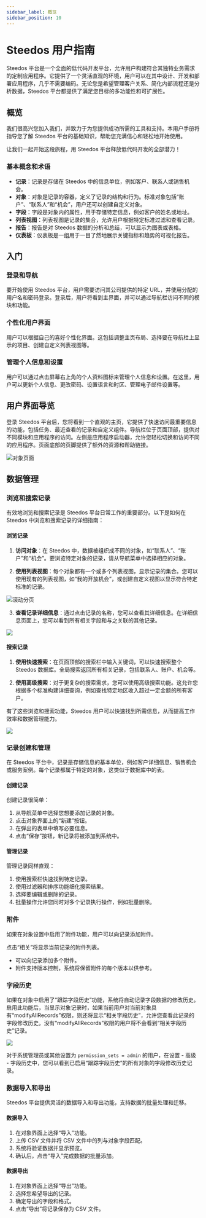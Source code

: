 ```yaml
---
sidebar_label: 概览
sidebar_position: 10
---
```


# Steedos 用户指南

Steedos 平台是一个全面的低代码开发平台，允许用户构建符合其独特业务需求的定制应用程序。它提供了一个灵活直观的环境，用户可以在其中设计、开发和部署应用程序，几乎不需要编码。无论您是希望管理客户关系、简化内部流程还是分析数据，Steedos 平台都提供了满足您目标的多功能性和可扩展性。

## 概览

我们很高兴您加入我们，并致力于为您提供成功所需的工具和支持。本用户手册将指导您了解 Steedos 平台的基础知识，帮助您充满信心和轻松地开始使用。

让我们一起开始这段旅程，用 Steedos 平台释放低代码开发的全部潜力！

### 基本概念和术语

- **记录**：记录是存储在 Steedos 中的信息单位，例如客户、联系人或销售机会。
- **对象**：对象是记录的容器，定义了记录的结构和行为。标准对象包括“账户”、“联系人”和“机会”，用户还可以创建自定义对象。
- **字段**：字段是对象内的属性，用于存储特定信息，例如客户的姓名或地址。
- **列表视图**：列表视图是记录的集合，允许用户根据特定标准过滤和查看记录。
- **报告**：报告是对 Steedos 数据的分析和总结，可以显示为图表或表格。
- **仪表板**：仪表板是一组用于一目了然地展示关键指标和趋势的可视化报告。

## 入门

### 登录和导航
要开始使用 Steedos 平台，用户需要访问其公司提供的特定 URL，并使用分配的用户名和密码登录。登录后，用户将看到主界面，并可以通过导航栏访问不同的模块和功能。

### 个性化用户界面
用户可以根据自己的喜好个性化界面。这包括调整主页布局、选择要在导航栏上显示的项目、创建自定义列表视图等。

### 管理个人信息和设置
用户可以通过点击屏幕右上角的个人资料图标来管理个人信息和设置。在这里，用户可以更新个人信息、更改密码、设置语言和时区、管理电子邮件设置等。

## 用户界面导览

登录 Steedos 平台后，您将看到一个直观的主页，它提供了快速访问最重要信息的功能，包括任务、最近查看的记录和自定义组件。导航栏位于页面顶部，提供对不同模块和应用程序的访问。左侧是应用程序启动器，允许您轻松切换和访问不同的应用程序。页面底部的页脚提供了额外的资源和帮助链接。

![对象页面](/../static/img/zh-CN/listviews.png)

## 数据管理

### 浏览和搜索记录

有效地浏览和搜索记录是 Steedos 平台日常工作的重要部分。以下是如何在 Steedos 中浏览和搜索记录的详细指南：

#### 浏览记录

1. **访问对象**：在 Steedos 中，数据被组织成不同的对象，如“联系人”、“账户”和“机会”。要浏览特定对象的记录，请从导航菜单中选择相应的对象。

2. **使用列表视图**：每个对象都有一个或多个列表视图，显示记录的集合。您可以使用现有的列表视图，如“我的开放机会”，或创建自定义视图以显示符合特定标准的记录。

![滚动分页](/../static/img/zh-CN/create_listviews.gif)

3. **查看记录详细信息**：通过点击记录的名称，您可以查看其详细信息。在详细信息页面上，您可以看到所有相关字段和与之关联的其他记录。

![](/../static/img/zh-CN/record_related.png)

#### 搜索记录

1. **使用快速搜索**：在页面顶部的搜索栏中输入关键词，可以快速搜索整个 Steedos 数据库。全局搜索返回所有相关记录，包括联系人、账户、机会等。

2. **使用高级搜索**：对于更复杂的搜索需求，您可以使用高级搜索功能。这允许您根据多个标准构建详细查询，例如查找特定地区收入超过一定金额的所有客户。

有了这些浏览和搜索功能，Steedos 用户可以快速找到所需信息，从而提高工作效率和数据管理能力。

![](/../static/img/zh-CN/search_records.gif)

### 记录创建和管理

在 Steedos 平台中，记录是存储信息的基本单位，例如客户详细信息、销售机会或服务案例。每个记录都属于特定的对象，这类似于数据库中的表。

#### 创建记录
创建记录很简单：
1. 从导航菜单中选择您想要添加记录的对象。
2. 点击对象界面上的“新建”按钮。
3. 在弹出的表单中填写必要信息。
4. 点击“保存”按钮，新记录将被添加到系统中。

#### 管理记录
管理记录同样直观：
1. 使用搜索栏快速找到特定记录。
2. 使用过滤器和排序功能细化搜索结果。
3. 选择要编辑或删除的记录。
4. 批量操作允许您同时对多个记录执行操作，例如批量删除。

### 附件

如果在对象设置中启用了附件功能，用户可以向记录添加附件。

点击“相关”将显示当前记录的附件列表。

* 可以向记录添加多个附件。
* 附件支持版本控制，系统将保留附件的每个版本以供参考。

### 字段历史

如果在对象中启用了“跟踪字段历史”功能，系统将自动记录字段数据的修改历史。启用此功能后，当显示对象记录时，如果当前用户对当前对象具有“modifyAllRecords”权限，则还将显示“相关字段历史”，允许您查看此记录的字段修改历史。没有“modifyAllRecords”权限的用户将不会看到“相关字段历史”记录。

![](/../static/img/zh-CN/audit_records.png)

对于系统管理员或其他设置为 `permission_sets = admin` 的用户，在设置 - 高级 - 字段历史中，您可以看到已启用“跟踪字段历史”的所有对象的字段修改历史记录。

### 数据导入和导出

Steedos 平台提供灵活的数据导入和导出功能，支持数据的批量处理和迁移。

#### 数据导入
1. 在对象界面上选择“导入”功能。
2. 上传 CSV 文件并将 CSV 文件中的列与对象字段匹配。
3. 系统将验证数据并显示预览。
4. 确认后，点击“导入”完成数据的批量添加。

#### 数据导出
1. 在对象界面上选择“导出”功能。
2. 选择您希望导出的记录。
3. 确定导出的字段和格式。
4. 点击“导出”将记录保存为 CSV 文件。
